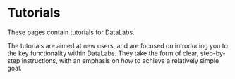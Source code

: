 # Tutorials #

These pages contain tutorials for DataLabs.

The tutorials are aimed at new users,
and are focused on introducing you to the key functionality within DataLabs.
They take the form of clear, step-by-step instructions,
with an emphasis on *how* to achieve a relatively simple goal.
